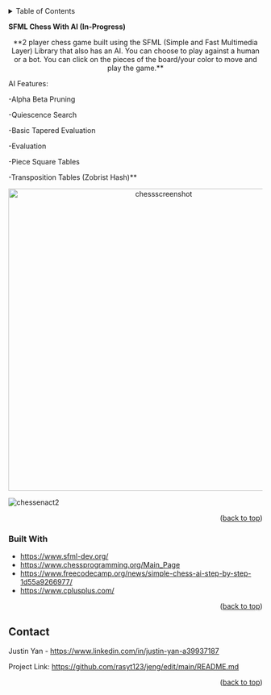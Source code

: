 <!-- TABLE OF CONTENTS -->
<details>
  <summary>Table of Contents</summary>
  <ol>
    <li>
      <a href="#about-the-project">Chess With AIt</a>
      <ul>
        <li><a href="#built-with">Built With</a></li>
      </ul>
    </li>
    <li><a href="#contact">Contact</a></li>
  </ol>
</details>



<!-- ABOUT THE PROJECT -->
**SFML Chess With AI (In-Progress)**
<p align="center">
**2 player chess game built using the SFML (Simple and Fast Multimedia Layer) Library that also has an AI. You can choose to play against a human or a bot. You can click on the pieces of the board/your color to move and play the game.**
  
 AI Features:

-Alpha Beta Pruning

-Quiescence Search

-Basic Tapered Evaluation

-Evaluation

-Piece Square Tables

-Transposition Tables (Zobrist Hash)**
  
</p>

<p align="center">
  <img width="600" alt="chessscreenshot" src="https://user-images.githubusercontent.com/26770454/161856668-91f38df9-07a1-4793-95fe-3590a8589c56.png">
</p>

![chessenact2](https://user-images.githubusercontent.com/26770454/161856599-541d7c8a-72a7-4ae3-800d-f47ffbcb2373.gif)


<p align="right">(<a href="#top">back to top</a>)</p>



### Built With

* https://www.sfml-dev.org/
* https://www.chessprogramming.org/Main_Page
* https://www.freecodecamp.org/news/simple-chess-ai-step-by-step-1d55a9266977/
* https://www.cplusplus.com/

<p align="right">(<a href="#top">back to top</a>)</p>



<!-- CONTACT -->
## Contact

Justin Yan - https://www.linkedin.com/in/justin-yan-a39937187

Project Link: https://github.com/rasyt123/jeng/edit/main/README.md

<p align="right">(<a href="#top">back to top</a>)</p>


